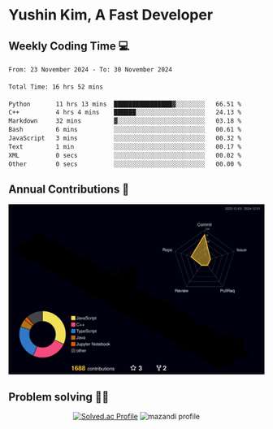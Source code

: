 # Yushin Kim, A Fast Developer

## Weekly Coding Time 💻

<!--START_SECTION:waka-->

```txt
From: 23 November 2024 - To: 30 November 2024

Total Time: 16 hrs 52 mins

Python       11 hrs 13 mins  ████████████████▓░░░░░░░░   66.51 %
C++          4 hrs 4 mins    ██████░░░░░░░░░░░░░░░░░░░   24.13 %
Markdown     32 mins         ▓░░░░░░░░░░░░░░░░░░░░░░░░   03.18 %
Bash         6 mins          ░░░░░░░░░░░░░░░░░░░░░░░░░   00.61 %
JavaScript   3 mins          ░░░░░░░░░░░░░░░░░░░░░░░░░   00.32 %
Text         1 min           ░░░░░░░░░░░░░░░░░░░░░░░░░   00.17 %
XML          0 secs          ░░░░░░░░░░░░░░░░░░░░░░░░░   00.02 %
Other        0 secs          ░░░░░░░░░░░░░░░░░░░░░░░░░   00.00 %
```

<!--END_SECTION:waka-->

## Annual Contributions 🏃

![](./profile-3d-contrib/profile-night-rainbow.svg)

## Problem solving 👨‍💻

<div align="center">

[![Solved.ac Profile](http://mazassumnida.wtf/api/v2/generate_badge?boj=kys010306)](https://solved.ac/kys010306)
![mazandi profile](http://mazandi.herokuapp.com/api?handle=kys010306&theme=dark)

</div>
